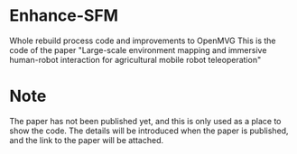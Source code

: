 # Enhance-SFM
Whole rebuild process code and improvements to OpenMVG
This is the code of the paper "Large-scale environment mapping and immersive human-robot interaction for agricultural mobile robot teleoperation"
# Note
The paper has not been published yet, and this is only used as a place to show the code. The details will be introduced when the paper is published, and the link to the paper will be attached.


